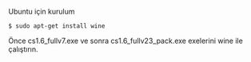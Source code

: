 Ubuntu için kurulum

`$ sudo apt-get install wine`

Önce
cs1.6_fullv7.exe 
ve sonra 
cs1.6_fullv23_pack.exe
exelerini wine ile çalıştırın.
